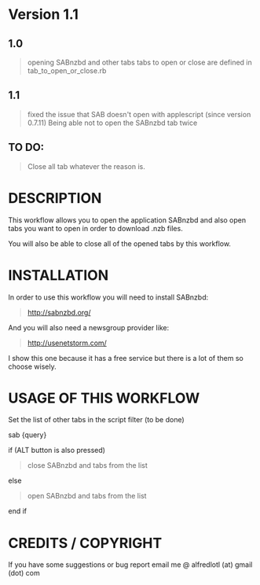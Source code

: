 # Version 1.1

## 1.0
> opening SABnzbd and other tabs
> tabs to open or close are defined in tab_to_open_or_close.rb

## 1.1
> fixed the issue that SAB doesn't open with applescript (since version 0.7.11)
> Being able not to open the SABnzbd tab twice

## TO DO: 
> Close all tab whatever the reason is.


# DESCRIPTION

This workflow allows you to open the application SABnzbd and also open tabs you want to open in order to download .nzb files.

You will also be able to close all of the opened tabs by this workflow.

# INSTALLATION

In order to use this workflow you will need to install SABnzbd:
> http://sabnzbd.org/

And you will also need a newsgroup provider like:
> http://usenetstorm.com/

I show this one because it has a free service but there is a lot of them so choose wisely.


# USAGE OF THIS WORKFLOW

Set the list of other tabs in the script filter (to be done)

sab {query}

if (ALT button is also pressed)
> close SABnzbd and tabs from the list

else
> open SABnzbd and tabs from the list

end if


# CREDITS / COPYRIGHT

If you have some suggestions or bug report email me @ alfredlotl (at) gmail (dot) com